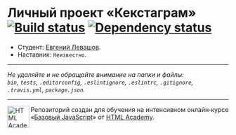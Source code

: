 # Личный проект «Кекстаграм» [![Build status][travis-image]][travis-url] [![Dependency status][dependency-image]][dependency-url]

* Студент: [Евгений Левашов](https://up.htmlacademy.ru/javascript/7/user/142769).
* Наставник: `Неизвестно`.

---

_Не удаляйте и не обращайте внимание на папки и файлы:_<br>
_`bin`, `tests`, `.editorconfig`, `.eslintignore`, `.eslintrc`, `.gitignore`, `.travis.yml`, `package.json`._

---

<a href="https://htmlacademy.ru/intensive/javascript"><img align="left" width="50" height="50" title="HTML Academy" src="https://up.htmlacademy.ru/static/img/intensive/javascript/logo-for-github.svg"></a>

Репозиторий создан для обучения на интенсивном онлайн‑курсе «[Базовый JavaScript](https://htmlacademy.ru/intensive/javascript)» от [HTML Academy](https://htmlacademy.ru).

[travis-image]: https://travis-ci.org/htmlacademy-javascript/142769-kekstagram.svg?branch=master
[travis-url]: https://travis-ci.org/htmlacademy-javascript/142769-kekstagram
[dependency-image]: https://david-dm.org/htmlacademy-javascript/142769-kekstagram.svg?style=flat-square
[dependency-url]: https://david-dm.org/htmlacademy-javascript/142769-kekstagram
